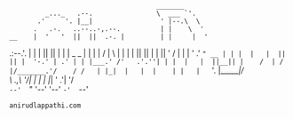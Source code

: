 <p>
                                                       
                                         _______       
             _..._   .--.                \  ___ `'.    
           .'     '. |__|                 ' |--.\  \   
          .   .-.   ..--..-,.--.          | |    \  '  
    __    |  '   '  ||  ||  .-. |         | |     |  ' 
 .:--.'.  |  |   |  ||  || |  | | _    _  | |     |  | 
/ |   \ | |  |   |  ||  || |  | || '  / | | |     ' .' 
`" __ | | |  |   |  ||  || |  '-.' | .' | | |___.' /'  
 .'.''| | |  |   |  ||__|| |    /  | /  |/_______.'/   
/ /   | |_|  |   |  |    | |   |   `'.  |\_______|/    
\ \._,\ '/|  |   |  |    |_|   '   .'|  '/             
 `--'  `" '--'   '--'           `-'  `--'              
</p>

<code>anirudlappathi.com</code>

